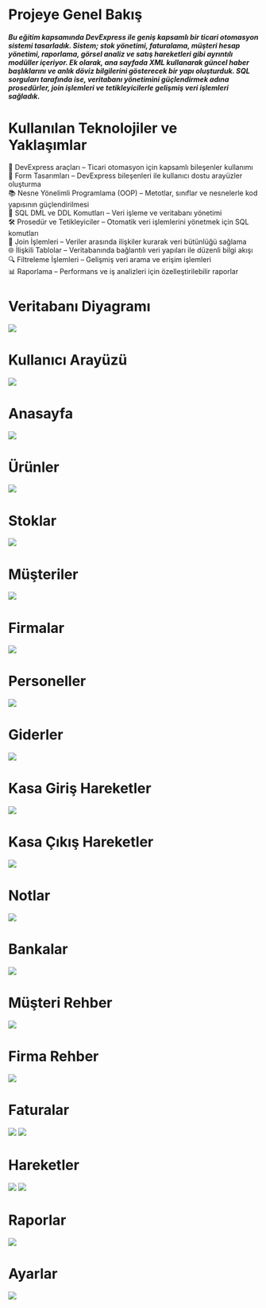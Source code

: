 # Projeye Genel Bakış
##### Bu eğitim kapsamında DevExpress ile geniş kapsamlı bir ticari otomasyon sistemi tasarladık. Sistem; stok yönetimi, faturalama, müşteri hesap yönetimi, raporlama, görsel analiz ve satış hareketleri gibi ayrıntılı modüller içeriyor. Ek olarak, ana sayfada XML kullanarak güncel haber başlıklarını ve anlık döviz bilgilerini gösterecek bir yapı oluşturduk. SQL sorguları tarafında ise, veritabanı yönetimini güçlendirmek adına prosedürler, join işlemleri ve tetikleyicilerle gelişmiş veri işlemleri sağladık.
# Kullanılan Teknolojiler ve Yaklaşımlar
🚀 DevExpress araçları – Ticari otomasyon için kapsamlı bileşenler kullanımı
<br>
🎨 Form Tasarımları – DevExpress bileşenleri ile kullanıcı dostu arayüzler oluşturma
<br>
📚 Nesne Yönelimli Programlama (OOP) – Metotlar, sınıflar ve nesnelerle kod yapısının güçlendirilmesi
<br>
📄 SQL DML ve DDL Komutları – Veri işleme ve veritabanı yönetimi
<br>
🛠️ Prosedür ve Tetikleyiciler – Otomatik veri işlemlerini yönetmek için SQL komutları
<br>
🔗 Join İşlemleri – Veriler arasında ilişkiler kurarak veri bütünlüğü sağlama
<br>
🌐 İlişkili Tablolar – Veritabanında bağlantılı veri yapıları ile düzenli bilgi akışı
<br>
🔍 Filtreleme İşlemleri – Gelişmiş veri arama ve erişim işlemleri
<br>
📊 Raporlama – Performans ve iş analizleri için özelleştirilebilir raporlar
<br>
# Veritabanı Diyagramı
![](https://github.com/berkiskitoglu/Ticari_Otomasyon/blob/master/image/database.png)
# Kullanıcı Arayüzü
![](https://github.com/berkiskitoglu/Ticari_Otomasyon/blob/master/image/AdminGiris.png)
# Anasayfa
![](https://github.com/berkiskitoglu/Ticari_Otomasyon/blob/master/image/Anasayfa.png)
# Ürünler
![](https://github.com/berkiskitoglu/Ticari_Otomasyon/blob/master/image/urunler.png)
# Stoklar
![](https://github.com/berkiskitoglu/Ticari_Otomasyon/blob/master/image/stok.png)
# Müşteriler
![](https://github.com/berkiskitoglu/Ticari_Otomasyon/blob/master/image/musteriler.png)
# Firmalar
![](https://github.com/berkiskitoglu/Ticari_Otomasyon/blob/master/image/firmalar.png)
# Personeller
![](https://github.com/berkiskitoglu/Ticari_Otomasyon/blob/master/image/Personeller.png)
# Giderler
![](https://github.com/berkiskitoglu/Ticari_Otomasyon/blob/master/image/Giderler.png)
# Kasa Giriş Hareketler
![](https://github.com/berkiskitoglu/Ticari_Otomasyon/blob/master/image/Giderler.png)
# Kasa Çıkış Hareketler
![](https://github.com/berkiskitoglu/Ticari_Otomasyon/blob/master/image/Kasa-2.png)
# Notlar
![](https://github.com/berkiskitoglu/Ticari_Otomasyon/blob/master/image/Notlar.png)
# Bankalar
![](https://github.com/berkiskitoglu/Ticari_Otomasyon/blob/master/image/Banka.png)
# Müşteri Rehber
![](https://github.com/berkiskitoglu/Ticari_Otomasyon/blob/master/image/Rehber-1.png)
# Firma Rehber
![](https://github.com/berkiskitoglu/Ticari_Otomasyon/blob/master/image/Rehber-2.png)
# Faturalar
![](https://github.com/berkiskitoglu/Ticari_Otomasyon/blob/master/image/Faturalar-1.png)
![](https://github.com/berkiskitoglu/Ticari_Otomasyon/blob/master/image/Faturalar-2.png)
# Hareketler
![](https://github.com/berkiskitoglu/Ticari_Otomasyon/blob/master/image/hareketler-1.png)
![](https://github.com/berkiskitoglu/Ticari_Otomasyon/blob/master/image/hareketler-2.png)
# Raporlar
![](https://github.com/berkiskitoglu/Ticari_Otomasyon/blob/master/image/Raporlar.png)
# Ayarlar
![](https://github.com/berkiskitoglu/Ticari_Otomasyon/blob/master/image/Ayarlar.png)




